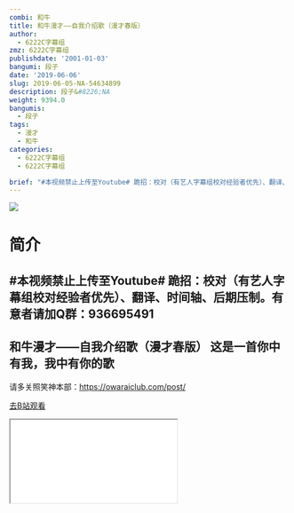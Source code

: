 ```yaml
---
combi: 和牛
title: 和牛漫才——自我介绍歌（漫才春版）
author:
  - 6222C字幕组
zmz: 6222C字幕组
publishdate: '2001-01-03'
bangumi: 段子
date: '2019-06-06'
slug: 2019-06-05-NA-54634899
description: 段子&#8226;NA
weight: 9394.0
bangumis:
  - 段子
tags:
  - 漫才
  - 和牛
categories:
  - 6222C字幕组
  - 6222C字幕组

brief: "#本视频禁止上传至Youtube# 跪招：校对（有艺人字幕组校对经验者优先）、翻译、时间轴、后期压制。有意者请加Q群：936695491 --------- 和牛漫才——自我介绍歌（漫才春版） 这是一首你中有我，我中有你的歌 --------- 请多关照笑神本部：https://owaraiclub.com/post/"
---
```

![](https://raw.githubusercontent.com/tcgriffith/owaraisite/master/static/tmpimg/cd1871ceace5d419841e510d070b293baed1e448.jpg.480.jpg)
# 简介  
#本视频禁止上传至Youtube#
跪招：校对（有艺人字幕组校对经验者优先）、翻译、时间轴、后期压制。有意者请加Q群：936695491
---------
和牛漫才——自我介绍歌（漫才春版）
这是一首你中有我，我中有你的歌
---------
请多关照笑神本部：https://owaraiclub.com/post/  

[去B站观看](https://www.bilibili.com/video/av54634899/)
<div class ="resp-container"><iframe class="testiframe" src="//player.bilibili.com/player.html?aid=54634899"", scrolling="no", allowfullscreen="true" > </iframe></div> 
